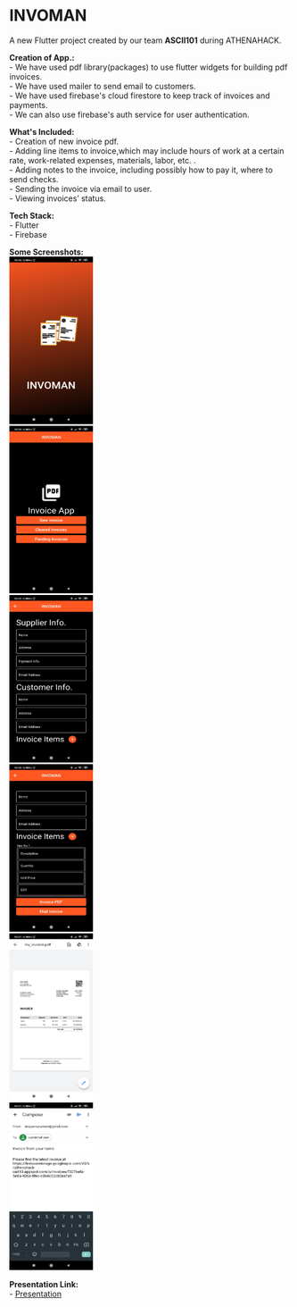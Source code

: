 # INVOMAN

A new Flutter project created by our team **ASCII101** during ATHENAHACK.

**Creation of App.:**\
    - We have used pdf library(packages) to use flutter widgets for building pdf invoices.\
    - We have used mailer to send email to customers.\
    - We have used firebase's cloud firestore to keep track of invoices and payments.\
    - We can also use firebase's auth service for user authentication.


**What's Included:**\
    - Creation of new invoice pdf.\
    - Adding line items to invoice,which may include hours of work at a certain rate, work-related   expenses, materials, labor, etc. .\
    - Adding notes to the invoice, including possibly how to pay it, where to send checks.\
    - Sending the invoice via email to user.\
    - Viewing invoices’ status.


**Tech Stack:**\
    - Flutter\
    - Firebase



**Some Screenshots:**\
    <img src="https://github.com/SklCandy420/Athena_Hack/blob/master/assets/ss1.jpg" height="300" width="150"><br>
    <img src="https://github.com/SklCandy420/Athena_Hack/blob/master/assets/ss2.jpg" height="300" width="150"><br>
    <img src="https://github.com/SklCandy420/Athena_Hack/blob/master/assets/ss3.jpg" height="300" width="150"><br>
    <img src="https://github.com/SklCandy420/Athena_Hack/blob/master/assets/ss4.jpg" height="300" width="150"><br>
    <img src="https://github.com/SklCandy420/Athena_Hack/blob/master/assets/ss5.jpg" height="300" width="150"><br>
    <img src="https://github.com/SklCandy420/Athena_Hack/blob/master/assets/ss6.jpg" height="300" width="150">

**Presentation Link:**\
    - [Presentation](https://docs.google.com/presentation/d/19_yBAu8rmiWYGM4KKtSX-XbPjtffo2BDWNlMQaviepg/edit#slide=id.g35f391192_00)

